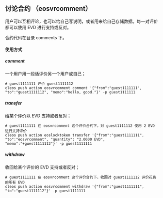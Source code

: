 ## 讨论合约 （eosvrcomment）

用户可以互相评论，也可以给自己写说明，或者用来给自己存储数据。每一对评价都可以使用 EVD 进行支持或反对。

合约代码在目录 comments 下。

#### 使用方式

##### comment 

一个用户用一段话评价另一个用户或自己；

```
# guest1111111 评价 guest1111112
cleos push action eosvrcomment comment '{"from":"guest1111111", "to":"guest1111112", "memo":"hello, good."}' -p guest1111111
```


##### transfer 

给某个评价以 EVD 支持或者反对；

```
# guest1111111 在 eosvrcomment 这个评价合约下，对 guest1111112 使用 2 EVD 进行支持评价
cleos push action eoslocktoken transfer '{"from":"guest1111111", "to":"eosvrcomment", "quantity": "2.0000 EVD", "memo":"+guest1111112"}' -p guest1111111

```


##### withdraw 

收回给某个评价的 EVD 支持或者反对；

```
# guest1111111 在 eosvrcomment 这个评价合约下，收回对 guest1111112 评价花费的所有 EVD
cleos push action eosvrcomment withdraw '{"from":"guest1111111", "to":"guest1111112"}' -p guest1111111

```
